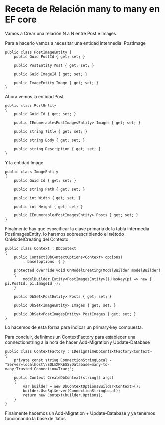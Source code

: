 # Receta de Relación many to many en EF core

Vamos a Crear una relación N a N entre Post e Images

Para a hacerlo vamos a necesitar una entidad intermedia: PostImage

```
public class PostImageEntity {
	public Guid PostId { get; set; }
	
	public PostEntity Post { get; set; }
	
	public Guid ImageId { get; set; }
	
	public ImageEntity Image { get; set; }
}
```


Ahora vemos la entidad Post

```
public class PostEntity
{
	public Guid Id { get; set; }

	public IEnumerable<PostImagesEntity> Images { get; set; }

	public string Title { get; set; }

	public string Body { get; set; }

	public string Description { get; set; }
}
```

Y la entidad Image

```
public class ImageEntity
{
	public Guid Id { get; set; }

	public string Path { get; set; }

	public int Width { get; set; }

	public int Height { get; set; }

	public IEnumerable<PostImagesEntity> Posts { get; set; }
}
```

Finalmente hay que especificar la clave primaria de la tabla intermedia PostImagesEntity, lo haremos sobreescribiendo el método OnModelCreating del Contexto

```
public class Context : DbContext
{
	public Context(DbContextOptions<Context> options)
		: base(options) { }

	protected override void OnModelCreating(ModelBuilder modelBuilder)
	{
		modelBuilder.Entity<PostImagesEntity>().HasKey(pi => new { pi.PostId, pi.ImageId });
	}

	public DbSet<PostEntity> Posts { get; set; }

	public DbSet<ImageEntity> Images { get; set; }

	public DbSet<PostImagesEntity> PostImages { get; set; }
}
```

Lo hacemos de esta forma para indicar un primary-key compuesta.

Para concluir, definimos un ContextFactory para establecer una connectionstring a la hora de hacer Add-Migration y Update-Database

```
public class ContextFactory : IDesignTimeDbContextFactory<Context>
{
	private const string ConnectionStringLocal = "Server=localhost\\SQLEXPRESS;Database=many-to-many;Trusted_Connection=True;";

	public Context CreateDbContext(string[] args)
	{
		var builder = new DbContextOptionsBuilder<Context>();
		builder.UseSqlServer(ConnectionStringLocal);
		return new Context(builder.Options);
	}
}
```

Finalmente hacemos un Add-Migration + Update-Database y ya tenemos funcionando la base de datos

